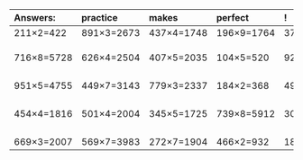 | Answers: | practice | makes | perfect | ! |
| :--- | :--- | :--- | :--- | :--- |
| 211×2=422 | 891×3=2673 | 437×4=1748 | 196×9=1764 | 377×3=1131 | 
|   |   |   |   |   | 
|   |   |   |   |   | 
|   |   |   |   |   | 
| 716×8=5728 | 626×4=2504 | 407×5=2035 | 104×5=520 | 929×8=7432 | 
|   |   |   |   |   | 
|   |   |   |   |   | 
|   |   |   |   |   | 
|   |   |   |   |   | 
| 951×5=4755 | 449×7=3143 | 779×3=2337 | 184×2=368 | 497×2=994 | 
|   |   |   |   |   | 
|   |   |   |   |   | 
|   |   |   |   |   | 
|   |   |   |   |   | 
| 454×4=1816 | 501×4=2004 | 345×5=1725 | 739×8=5912 | 308×5=1540 | 
|   |   |   |   |   | 
|   |   |   |   |   | 
|   |   |   |   |   | 
|   |   |   |   |   | 
| 669×3=2007 | 569×7=3983 | 272×7=1904 | 466×2=932 | 189×3=567 | 
